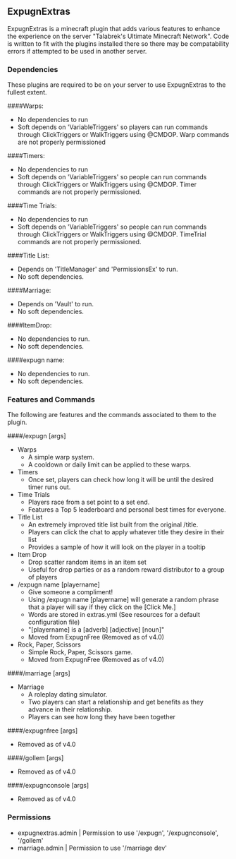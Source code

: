 ## ExpugnExtras
ExpugnExtras is a minecraft plugin that adds various features to enhance the experience
on the server "Talabrek's Ultimate Minecraft Network". Code is written to fit with the plugins
installed there so there may be compatability errors if attempted to be used in another server.

### Dependencies
These plugins are required to be on your server to use ExpugnExtras to the fullest extent.

####Warps:
  * No dependencies to run
  * Soft depends on 'VariableTriggers' so players can run commands through ClickTriggers 
    or WalkTriggers using @CMDOP. Warp commands are not properly permissioned

####Timers:
  * No dependencies to run
  * Soft depends on 'VariableTriggers' so people can run commands through ClickTriggers
    or WalkTriggers using @CMDOP. Timer commands are not properly permissioned.

####Time Trials:
  * No dependencies to run
  * Soft depends on 'VariableTriggers' so people can run commands through ClickTriggers
    or WalkTriggers using @CMDOP. TimeTrial commands are not properly permissioned.

####Title List:
  * Depends on 'TitleManager' and 'PermissionsEx' to run.
  * No soft dependencies.

####Marriage:
  * Depends on 'Vault' to run.
  * No soft dependencies.
  
####ItemDrop:
  * No dependencies to run.
  * No soft dependencies.
  
####expugn name:
  * No dependencies to run.
  * No soft dependencies.

### Features and Commands
The following are features and the commands associated to them to the plugin.

####/expugn [args]
  * Warps
    - A simple warp system.
    - A cooldown or daily limit can be applied to these warps.
  * Timers
    - Once set, players can check how long it will be until the desired timer runs out.
  * Time Trials
    - Players race from a set point to a set end.
    - Features a Top 5 leaderboard and personal best times for everyone.
  * Title List
    - An extremely improved title list built from the original /title.
    - Players can click the chat to apply whatever title they desire in their list
    - Provides a sample of how it will look on the player in a tooltip
  * Item Drop
    - Drop scatter random items in an item set
    - Useful for drop parties or as a random reward distributor to a group of players
  * /expugn name [playername]
    - Give someone a compliment!
    - Using /expugn name [playername] will generate a random phrase that a player will say if they click on the [Click Me.]
    - Words are stored in extras.yml (See resources for a default configuration file)
    - "[playername] is a [adverb] [adjective] [noun]"
    - Moved from ExpugnFree (Removed as of v4.0)
  * Rock, Paper, Scissors
    - Simple Rock, Paper, Scissors game.
    - Moved from ExpugnFree (Removed as of v4.0)

####/marriage [args]
  * Marriage
    - A roleplay dating simulator.
    - Two players can start a relationship and get benefits as they advance in their relationship.
    - Players can see how long they have been together

####/expugnfree [args]
  * Removed as of v4.0
 
####/gollem [args]
  * Removed as of v4.0
 
####/expugnconsole [args]
  * Removed as of v4.0

### Permissions
  * expugnextras.admin | Permission to use '/expugn', '/expugnconsole', '/gollem'
  * marriage.admin | Permission to use '/marriage dev'
